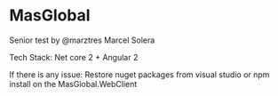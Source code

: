 # MasGlobal
 Senior test by @marztres Marcel Solera
 
 
 Tech Stack: Net core 2 + Angular 2
 
 
 If there is any issue:
 Restore nuget packages from visual studio or npm install on the MasGlobal.WebClient
 
